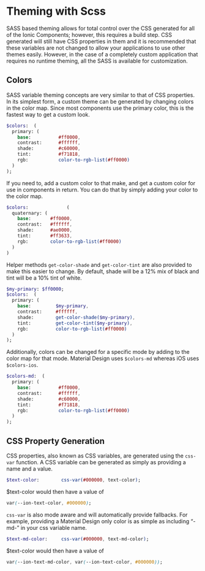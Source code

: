 # Theming with Scss
SASS based theming allows for total control over the CSS generated for all of the Ionic Components; however, this requires a build step. CSS generated will still have CSS properties in them and it is recommended that these variables are not changed to allow your applications to use other themes easily.  However, in the case of a completely custom application that requires no runtime theming, all the SASS is available for customization.

## Colors
SASS variable theming concepts are very similar to that of CSS properties. In its simplest form, a custom theme can be generated by changing colors in the color map. Since most components use the primary color, this is the fastest way to get a custom look.

```sass
$colors:  (
  primary: (
    base:          #ff0000,
    contrast:      #ffffff,
    shade:         #c60000,
    tint:          #f71818,
    rgb:           color-to-rgb-list(#ff0000)
  )
);
```

If you need to, add a custom color to that make, and get a custom color for use in components in return. You can do that by simply adding your color to the color map.

```sass
$colors:              (
  quaternary: (
    base:       #ff0000,
    contrast:   #ffffff,
    shade:      #ae0000,
    tint:       #ff3633,
    rgb:        color-to-rgb-list(#ff0000)
  )
)
```

Helper methods `get-color-shade` and `get-color-tint` are also provided to make this easier to change. By default, shade will be a 12% mix of black and tint will be a 10% tint of white.

```sass
$my-primary: $ff0000;
$colors:  (
  primary: (
    base:         $my-primary,
    contrast:     #ffffff,
    shade:        get-color-shade($my-primary),
    tint:         get-color-tint($my-primary),
    rgb:          color-to-rgb-list(#ff0000)
  )
);
```

Additionally, colors can be changed for a specific mode by adding to the color map for that mode. Material Design uses `$colors-md` whereas iOS uses `$colors-ios`.

```sass
$colors-md:  (
  primary: (
    base:          #ff0000,
    contrast:      #ffffff,
    shade:         #c60000,
    tint:          #f71818,
    rgb:           color-to-rgb-list(#ff0000)
  )
);
```

## CSS Property Generation
CSS properties, also known as CSS variables, are generated using the `css-var` function. A CSS variable can be generated as simply as providing a name and a value. 

```sass
$text-color:        css-var(#000000, text-color);
```

$text-color would then have a value of

```css
var(--ion-text-color, #000000);
```


`css-var` is also mode aware and will automatically provide fallbacks. For example, providing a Material Design only color is as simple as including “-md-” in your css variable name.

```sass
$text-md-color:     css-var(#000000, text-md-color);
```

$text-color would then have a value of

```css
var(--ion-text-md-color, var(--ion-text-color, #000000));
```
